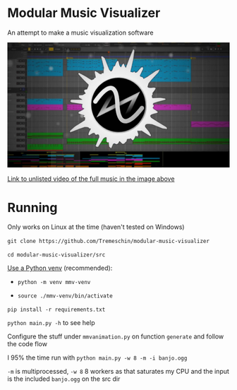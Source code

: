 # Modular Music Visualizer

An attempt to make a music visualization software

![Demo image of MMV](repo/demo.jpg)

[Link to unlisted video of the full music in the image above](ttps://youtu.be/BhpLwaR1Oj8)

# Running

Only works on Linux at the time (haven't tested on Windows)

`git clone https://github.com/Tremeschin/modular-music-visualizer`

`cd modular-music-visualizer/src`

[Use a Python venv](https://github.com/Tremeschin/dandere2x-tremx/wiki/Python-venvs) (recommended):

- `python -m venv mmv-venv`

- `source ./mmv-venv/bin/activate`

`pip install -r requirements.txt`

`python main.py -h` to see help

Configure the stuff under `mmvanimation.py` on function `generate` and follow the code flow

I 95% the time run with `python main.py -w 8 -m -i banjo.ogg`

`-m` is multiprocessed, `-w 8` 8 workers as that saturates my CPU and the input is the included `banjo.ogg` on the src dir
